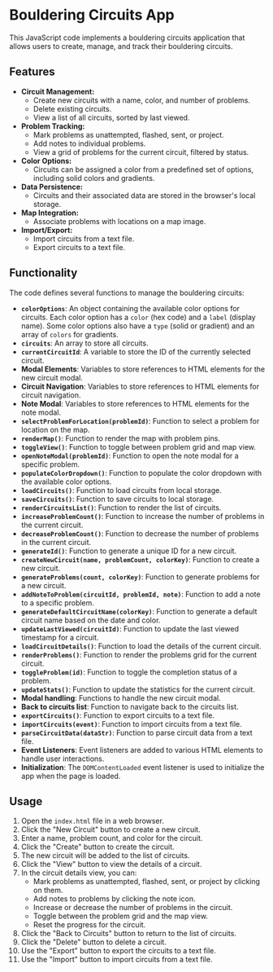 # Bouldering Circuits App

This JavaScript code implements a bouldering circuits application that allows users to create, manage, and track their bouldering circuits.

## Features

*   **Circuit Management:**
    *   Create new circuits with a name, color, and number of problems.
    *   Delete existing circuits.
    *   View a list of all circuits, sorted by last viewed.
*   **Problem Tracking:**
    *   Mark problems as unattempted, flashed, sent, or project.
    *   Add notes to individual problems.
    *   View a grid of problems for the current circuit, filtered by status.
*   **Color Options:**
    *   Circuits can be assigned a color from a predefined set of options, including solid colors and gradients.
*   **Data Persistence:**
    *   Circuits and their associated data are stored in the browser's local storage.
*   **Map Integration:**
    *   Associate problems with locations on a map image.
*   **Import/Export:**
    *   Import circuits from a text file.
    *   Export circuits to a text file.

## Functionality

The code defines several functions to manage the bouldering circuits:

*   **`colorOptions`**: An object containing the available color options for circuits. Each color option has a `color` (hex code) and a `label` (display name). Some color options also have a `type` (solid or gradient) and an array of `colors` for gradients.
*   **`circuits`**: An array to store all circuits.
*   **`currentCircuitId`**: A variable to store the ID of the currently selected circuit.
*   **Modal Elements**: Variables to store references to HTML elements for the new circuit modal.
*   **Circuit Navigation**: Variables to store references to HTML elements for circuit navigation.
*   **Note Modal**: Variables to store references to HTML elements for the note modal.
*   **`selectProblemForLocation(problemId)`**: Function to select a problem for location on the map.
*   **`renderMap()`**: Function to render the map with problem pins.
*   **`toggleView()`**: Function to toggle between problem grid and map view.
*   **`openNoteModal(problemId)`**: Function to open the note modal for a specific problem.
*   **`populateColorDropdown()`**: Function to populate the color dropdown with the available color options.
*   **`loadCircuits()`**: Function to load circuits from local storage.
*   **`saveCircuits()`**: Function to save circuits to local storage.
*   **`renderCircuitsList()`**: Function to render the list of circuits.
*   **`increaseProblemCount()`**: Function to increase the number of problems in the current circuit.
*   **`decreaseProblemCount()`**: Function to decrease the number of problems in the current circuit.
*   **`generateId()`**: Function to generate a unique ID for a new circuit.
*   **`createNewCircuit(name, problemCount, colorKey)`**: Function to create a new circuit.
*   **`generateProblems(count, colorKey)`**: Function to generate problems for a new circuit.
*   **`addNoteToProblem(circuitId, problemId, note)`**: Function to add a note to a specific problem.
*   **`generateDefaultCircuitName(colorKey)`**: Function to generate a default circuit name based on the date and color.
*   **`updateLastViewed(circuitId)`**: Function to update the last viewed timestamp for a circuit.
*   **`loadCircuitDetails()`**: Function to load the details of the current circuit.
*   **`renderProblems()`**: Function to render the problems grid for the current circuit.
*   **`toggleProblem(id)`**: Function to toggle the completion status of a problem.
*   **`updateStats()`**: Function to update the statistics for the current circuit.
*   **Modal handling**: Functions to handle the new circuit modal.
*   **Back to circuits list**: Function to navigate back to the circuits list.
*   **`exportCircuits()`**: Function to export circuits to a text file.
*   **`importCircuits(event)`**: Function to import circuits from a text file.
*   **`parseCircuitData(dataStr)`**: Function to parse circuit data from a text file.
*   **Event Listeners**: Event listeners are added to various HTML elements to handle user interactions.
*   **Initialization**: The `DOMContentLoaded` event listener is used to initialize the app when the page is loaded.

## Usage

1.  Open the `index.html` file in a web browser.
2.  Click the "New Circuit" button to create a new circuit.
3.  Enter a name, problem count, and color for the circuit.
4.  Click the "Create" button to create the circuit.
5.  The new circuit will be added to the list of circuits.
6.  Click the "View" button to view the details of a circuit.
7.  In the circuit details view, you can:
    *   Mark problems as unattempted, flashed, sent, or project by clicking on them.
    *   Add notes to problems by clicking the note icon.
    *   Increase or decrease the number of problems in the circuit.
    *   Toggle between the problem grid and the map view.
    *   Reset the progress for the circuit.
8.  Click the "Back to Circuits" button to return to the list of circuits.
9.  Click the "Delete" button to delete a circuit.
10. Use the "Export" button to export the circuits to a text file.
11. Use the "Import" button to import circuits from a text file.
